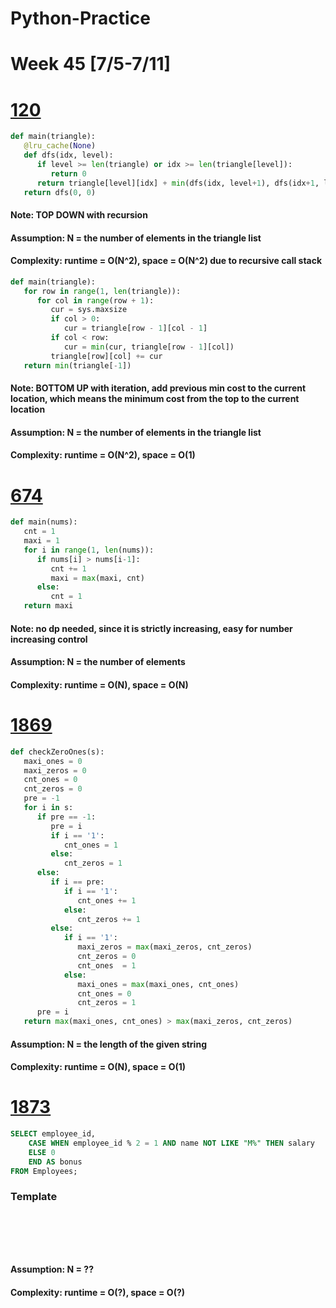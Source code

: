 # Python-Practice

# Week 45 [7/5-7/11]

# [120](https://leetcode.com/problems/triangle/)
```python
def main(triangle):
   @lru_cache(None)
   def dfs(idx, level):
      if level >= len(triangle) or idx >= len(triangle[level]):
         return 0
      return triangle[level][idx] + min(dfs(idx, level+1), dfs(idx+1, level+1))
   return dfs(0, 0)
```
#### Note: TOP DOWN with recursion
#### Assumption: N = the number of elements in the triangle list
#### Complexity: runtime = O(N^2), space = O(N^2) due to recursive call stack

```python
def main(triangle):
   for row in range(1, len(triangle)):
      for col in range(row + 1):
         cur = sys.maxsize
         if col > 0:
            cur = triangle[row - 1][col - 1]
         if col < row:
            cur = min(cur, triangle[row - 1][col])
         triangle[row][col] += cur
   return min(triangle[-1])
```
#### Note: BOTTOM UP with iteration, add previous min cost to the current location, which means the minimum cost from the top to the current location
#### Assumption: N = the number of elements in the triangle list
#### Complexity: runtime = O(N^2), space = O(1)

# [674](https://leetcode.com/problems/longest-continuous-increasing-subsequence/)
```python
def main(nums):
   cnt = 1
   maxi = 1
   for i in range(1, len(nums)):
      if nums[i] > nums[i-1]:
         cnt += 1
         maxi = max(maxi, cnt)
      else:
         cnt = 1
   return maxi
```
#### Note: no dp needed, since it is strictly increasing, easy for number increasing control
#### Assumption: N = the number of elements
#### Complexity: runtime = O(N), space = O(N)

# [1869](https://leetcode.com/problems/longer-contiguous-segments-of-ones-than-zeros/)
```python
def checkZeroOnes(s):
   maxi_ones = 0
   maxi_zeros = 0
   cnt_ones = 0
   cnt_zeros = 0
   pre = -1
   for i in s:
      if pre == -1:
         pre = i
         if i == '1':
            cnt_ones = 1
         else:
            cnt_zeros = 1
      else:
         if i == pre:
            if i == '1':
               cnt_ones += 1
            else:
               cnt_zeros += 1
         else:
            if i == '1':
               maxi_zeros = max(maxi_zeros, cnt_zeros)
               cnt_zeros = 0
               cnt_ones  = 1
            else:
               maxi_ones = max(maxi_ones, cnt_ones)
               cnt_ones = 0
               cnt_zeros = 1
      pre = i
   return max(maxi_ones, cnt_ones) > max(maxi_zeros, cnt_zeros)                
```
#### Assumption: N = the length of the given string
#### Complexity: runtime = O(N), space = O(1)

# [1873](https://leetcode.com/problems/calculate-special-bonus/)
```sql
SELECT employee_id,
    CASE WHEN employee_id % 2 = 1 AND name NOT LIKE "M%" THEN salary
    ELSE 0
    END AS bonus
FROM Employees;
```

### Template
# []()
```sql
```

# []()
```python
```
#### Assumption: N = ??
#### Complexity: runtime = O(?), space = O(?)
